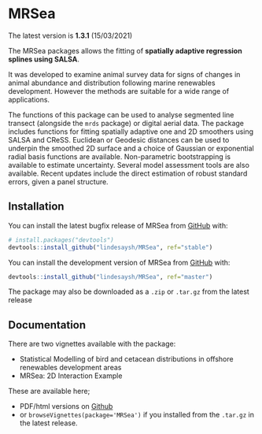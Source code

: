 
<!-- README.md is generated from README.Rmd. Please edit that file -->

# MRSea

The latest version is **1.3.1** (15/03/2021)

The MRSea packages allows the fitting of **spatially adaptive regression
splines using SALSA**.

It was developed to examine animal survey data for signs of changes in
animal abundance and distribution following marine renewables
development. However the methods are suitable for a wide range of
applications.

The functions of this package can be used to analyse segmented line
transect (alongside the `mrds` package) or digital aerial data. The
package includes functions for fitting spatially adaptive one and 2D
smoothers using SALSA and CReSS. Euclidean or Geodesic distances can be
used to underpin the smoothed 2D surface and a choice of Gaussian or
exponential radial basis functions are available. Non-parametric
bootstrapping is available to estimate uncertainty. Several model
assessment tools are also available. Recent updates include the direct
estimation of robust standard errors, given a panel structure.

## Installation

You can install the latest bugfix release of MRSea from
[GitHub](https://github.com/lindesaysh/MRSea) with:

``` r
# install.packages("devtools")
devtools::install_github("lindesaysh/MRSea", ref="stable")
```

You can install the development version of MRSea from
[GitHub](https://github.com/lindesaysh/MRSea) with:

``` r
devtools::install_github("lindesaysh/MRSea", ref="master")
```

The package may also be downloaded as a `.zip` or `.tar.gz` from the
latest release

## Documentation

There are two vignettes available with the package:

-   Statistical Modelling of bird and cetacean distributions in offshore
    renewables development areas
-   MRSea: 2D Interaction Example

These are available here;

-   PDF/html versions on
    [Github](https://github.com/lindesaysh/MRSea/tree/master/inst/docs)
-   or `browseVignettes(package='MRSea')` if you installed from the
    `.tar.gz` in the latest release.
